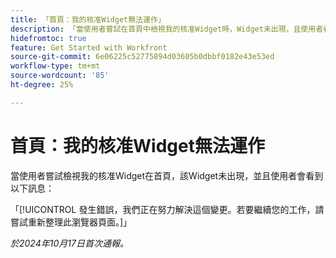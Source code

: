 ```yaml
---
title: 「首頁：我的核准Widget無法運作」
description: 「當使用者嘗試在首頁中檢視我的核准Widget時，Widget未出現，且使用者看到一則訊息。」
hidefromtoc: true
feature: Get Started with Workfront
source-git-commit: 6e06225c52775894d03605b0dbbf0182e43e53ed
workflow-type: tm+mt
source-wordcount: '85'
ht-degree: 25%

---
```



# 首頁：我的核准Widget無法運作

當使用者嘗試檢視我的核准Widget在首頁，該Widget未出現，並且使用者會看到以下訊息：

「[!UICONTROL 發生錯誤，我們正在努力解決這個變更。若要繼續您的工作，請嘗試重新整理此瀏覽器頁面。]」

_於2024年10月17日首次通報。_
